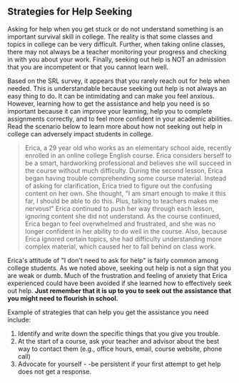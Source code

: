 ## Strategies for Help Seeking

Asking for help when you get stuck or do not understand something is an important survival skill in college. The reality is that some classes and topics in college can be very difficult. Further, when taking online classes, there may not always be a teacher monitoring your progress and checking in with you about your work. Finally, seeking out help is NOT an admission that you are incompetent or that you cannot learn well.

Based on the SRL survey, it appears that you rarely reach out for help when needed. This is understandable because seeking out help is not always an easy thing to do. It can be intimidating and can make you feel anxious. However, learning how to get the assistance and help you need is so important because it can improve your learning, help you to complete assignments correctly, and to feel more confident in your academic abilities. 
Read the scenario below to learn more about how not seeking out help in college can adversely impact students in college.

> Erica, a 29 year old who works as an elementary school aide, recently enrolled in an online college English course. Erica considers herself to be a smart, hardworking professional and believes she will succeed in the course without much difficulty. During the second lesson, Erica began having trouble comprehending some course material. Instead of asking for clarification, Erica tried to figure out the confusing content on her own. She thought, "I am smart enough to make it this far, I should be able to do this. Plus, talking to teachers makes me nervous!" Erica continued to push her way through each lesson, ignoring content she did not understand. As the course continued, Erica began to feel overwhelmed and frustrated, and she was no longer confident in her ability to do well in the course. Also, because Erica ignored certain topics, she had difficulty understanding more complex material, which caused her to fall behind on class work.

Erica's attitude of "I don't need to ask for help" is fairly common among college students. As we noted above, seeking out help is not a sign that you are weak or dumb. Much of the frustration and feeling of anxiety that Erica experienced could have been avoided if she learned how to effectively seek out help. **Just remember that it is up to you to seek out the assistance that you might need to flourish in school.**

Example of strategies that can help you get the assistance you need include: 

1. Identify and write down the specific things that you give you trouble.
2. At the start of a course, ask your teacher and advisor about the best way to contact them (e.g., office hours, email, course website, phone call)
3. Advocate for yourself - -be persistent if your first attempt to get help does not get a response.
